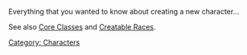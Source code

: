 Everything that you wanted to know about creating a new character...

See also [Core Classes](:Category:_Core_Classes.md "wikilink") and
[Creatable Races](:Category:_Creatable_Races.md "wikilink").

[Category: Characters](Category:_Characters "wikilink")
